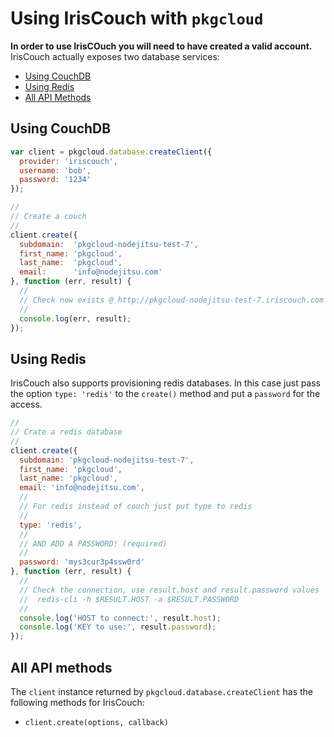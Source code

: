 # Using IrisCouch with `pkgcloud`

**In order to use IrisCOuch you will need to have created a valid account.** IrisCouch actually exposes two database services:

* [Using CouchDB](#couchdb)
* [Using Redis](#redis)
* [All API Methods](#all-api-methods)

<a name="couchdb"></a>
## Using CouchDB

``` js
var client = pkgcloud.database.createClient({
  provider: 'iriscouch',
  username: 'bob',
  password: '1234'
});

//
// Create a couch
//
client.create({
  subdomain:  'pkgcloud-nodejitsu-test-7',
  first_name: 'pkgcloud',
  last_name:  'pkgcloud',
  email:      'info@nodejitsu.com'
}, function (err, result) {
  //
  // Check now exists @ http://pkgcloud-nodejitsu-test-7.iriscouch.com
  //
  console.log(err, result);
});
```

<a name="redis"></a>
## Using Redis

IrisCouch also supports provisioning redis databases. In this case just pass the option `type: 'redis'` to the `create()` method and put a `password` for the access.

``` js
//
// Crate a redis database
//
client.create({
  subdomain: 'pkgcloud-nodejitsu-test-7',
  first_name: 'pkgcloud',
  last_name: 'pkgcloud',
  email: 'info@nodejitsu.com',
  //
  // For redis instead of couch just put type to redis
  //
  type: 'redis',
  //
  // AND ADD A PASSWORD! (required)
  //
  password: 'mys3cur3p4ssw0rd'
}, function (err, result) {
  //
  // Check the connection, use result.host and result.password values
  //  redis-cli -h $RESULT.HOST -a $RESULT.PASSWORD
  //
  console.log('HOST to connect:', result.host);
  console.log('KEY to use:', result.password);
});
```

## All API methods

The `client` instance returned by `pkgcloud.database.createClient` has the following methods for IrisCouch:

* `client.create(options, callback)`
